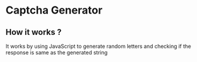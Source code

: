 # Captcha Generator

## How it works ?
It works by using JavaScript to generate random letters and checking if the response is same as the generated string